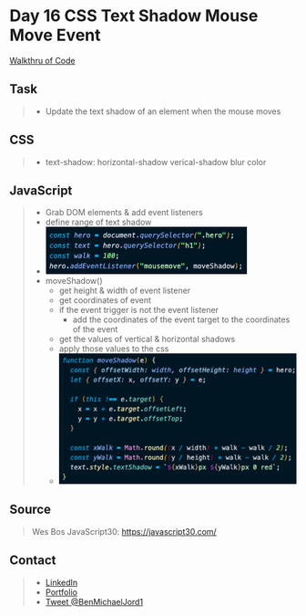 # Day 16 CSS Text Shadow Mouse Move Event

[Walkthru of Code](https://youtu.be/6GtxDqCYy68)

## Task

> - Update the text shadow of an element when the mouse moves

## CSS

> - text-shadow: horizontal-shadow verical-shadow blur color

## JavaScript

> - Grab DOM elements & add event listeners
> - define range of text shadow
> - ![query selector](images/query-selector.png)
> - moveShadow()
>   - get height & width of event listener
>   - get coordinates of event
>   - if the event trigger is not the event listener
>     - add the coordinates of the event target to the coordinates of the event
>   - get the values of vertical & horizontal shadows
>   - apply those values to the css
>   - ![function](images/function.png)

## Source

> Wes Bos JavaScript30: https://javascript30.com/

## Contact

> - [LinkedIn](https://www.linkedin.com/in/benjamin-alt-higginbotham/)
> - [Portfolio](https://my-portfolio.benjamin-higginbotham.vercel.app/)
> - [Tweet @BenMichaelJord1](https://twitter.com/BenMichaelJord1)
